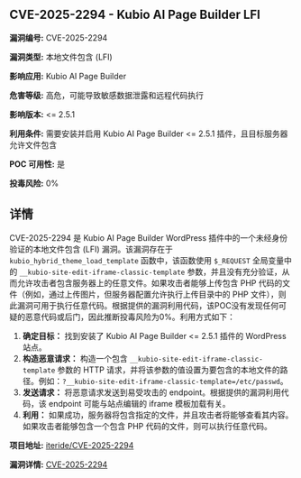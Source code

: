 ## CVE-2025-2294 - Kubio AI Page Builder LFI

**漏洞编号:** CVE-2025-2294

**漏洞类型:** 本地文件包含 (LFI)

**影响应用:** Kubio AI Page Builder

**危害等级:** 高危，可能导致敏感数据泄露和远程代码执行

**影响版本:** <= 2.5.1

**利用条件:** 需要安装并启用 Kubio AI Page Builder <= 2.5.1 插件，且目标服务器允许文件包含

**POC 可用性:** 是

**投毒风险:** 0%

## 详情

CVE-2025-2294 是 Kubio AI Page Builder WordPress 插件中的一个未经身份验证的本地文件包含 (LFI) 漏洞。该漏洞存在于 `kubio_hybrid_theme_load_template` 函数中，该函数使用 `$_REQUEST` 全局变量中的 `__kubio-site-edit-iframe-classic-template` 参数，并且没有充分验证，从而允许攻击者包含服务器上的任意文件。如果攻击者能够上传包含 PHP 代码的文件（例如，通过上传图片，但服务器配置允许执行上传目录中的 PHP 文件），则此漏洞可用于执行任意代码。根据提供的漏洞利用代码，该POC没有发现任何可疑的恶意代码或后门，因此推断投毒风险为0%。利用方式如下：

1.  **确定目标：** 找到安装了 Kubio AI Page Builder <= 2.5.1 插件的 WordPress 站点。
2.  **构造恶意请求：** 构造一个包含 `__kubio-site-edit-iframe-classic-template` 参数的 HTTP 请求，并将该参数的值设置为要包含的本地文件的路径。例如：`?__kubio-site-edit-iframe-classic-template=/etc/passwd`。
3.  **发送请求：** 将恶意请求发送到易受攻击的 endpoint。根据提供的漏洞利用代码，该 endpoint 可能与站点编辑的 iframe 模板加载有关。
4.  **利用：** 如果成功，服务器将包含指定的文件，并且攻击者将能够查看其内容。如果攻击者能够包含一个包含 PHP 代码的文件，则可以执行任意代码。

**项目地址:** [iteride/CVE-2025-2294](https://github.com/iteride/CVE-2025-2294)

**漏洞详情:** [CVE-2025-2294](https://nvd.nist.gov/vuln/detail/CVE-2025-2294)